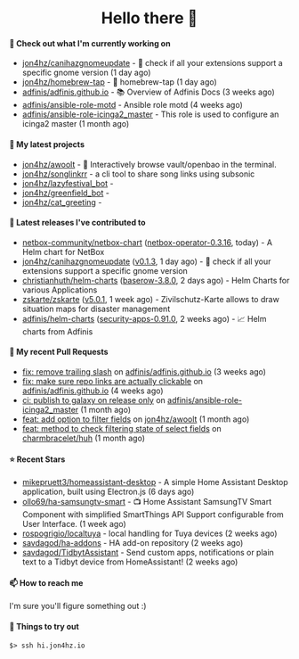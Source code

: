 <h1 align=center>Hello there 👋</h1>

#### 👷 Check out what I'm currently working on

- [jon4hz/canihazgnomeupdate](https://github.com/jon4hz/canihazgnomeupdate) - 🧙 check if all your extensions support a specific gnome version (1 day ago)
- [jon4hz/homebrew-tap](https://github.com/jon4hz/homebrew-tap) - 🍺 homebrew-tap (1 day ago)
- [adfinis/adfinis.github.io](https://github.com/adfinis/adfinis.github.io) - 📚️ Overview of Adfinis Docs (3 weeks ago)
- [adfinis/ansible-role-motd](https://github.com/adfinis/ansible-role-motd) - Ansible role motd (4 weeks ago)
- [adfinis/ansible-role-icinga2_master](https://github.com/adfinis/ansible-role-icinga2_master) - This role is used to configure an icinga2 master (1 month ago)

#### 🌱 My latest projects

- [jon4hz/awoolt](https://github.com/jon4hz/awoolt) - 🐺 Interactively browse vault/openbao in the terminal.
- [jon4hz/songlinkrr](https://github.com/jon4hz/songlinkrr) - a cli tool to share song links using subsonic
- [jon4hz/lazyfestival_bot](https://github.com/jon4hz/lazyfestival_bot) - 
- [jon4hz/greenfield_bot](https://github.com/jon4hz/greenfield_bot) - 
- [jon4hz/cat_greeting](https://github.com/jon4hz/cat_greeting) - 

#### 🔭 Latest releases I've contributed to

- [netbox-community/netbox-chart](https://github.com/netbox-community/netbox-chart) ([netbox-operator-0.3.16](https://github.com/netbox-community/netbox-chart/releases/tag/netbox-operator-0.3.16), today) - A Helm chart for NetBox
- [jon4hz/canihazgnomeupdate](https://github.com/jon4hz/canihazgnomeupdate) ([v0.1.3](https://github.com/jon4hz/canihazgnomeupdate/releases/tag/v0.1.3), 1 day ago) - 🧙 check if all your extensions support a specific gnome version
- [christianhuth/helm-charts](https://github.com/christianhuth/helm-charts) ([baserow-3.8.0](https://github.com/christianhuth/helm-charts/releases/tag/baserow-3.8.0), 2 days ago) - Helm Charts for various Applications
- [zskarte/zskarte](https://github.com/zskarte/zskarte) ([v5.0.1](https://github.com/zskarte/zskarte/releases/tag/v5.0.1), 1 week ago) - Zivilschutz-Karte allows to draw situation maps for disaster management
- [adfinis/helm-charts](https://github.com/adfinis/helm-charts) ([security-apps-0.91.0](https://github.com/adfinis/helm-charts/releases/tag/security-apps-0.91.0), 2 weeks ago) - 📈 Helm charts from Adfinis

#### 🔨 My recent Pull Requests

- [fix: remove trailing slash](https://github.com/adfinis/adfinis.github.io/pull/5) on [adfinis/adfinis.github.io](https://github.com/adfinis/adfinis.github.io) (3 weeks ago)
- [fix: make sure repo links are actually clickable](https://github.com/adfinis/adfinis.github.io/pull/4) on [adfinis/adfinis.github.io](https://github.com/adfinis/adfinis.github.io) (4 weeks ago)
- [ci: publish to galaxy on release only](https://github.com/adfinis/ansible-role-icinga2_master/pull/129) on [adfinis/ansible-role-icinga2_master](https://github.com/adfinis/ansible-role-icinga2_master) (1 month ago)
- [feat: add option to filter fields](https://github.com/jon4hz/awoolt/pull/3) on [jon4hz/awoolt](https://github.com/jon4hz/awoolt) (1 month ago)
- [feat: method to check filtering state of select fields](https://github.com/charmbracelet/huh/pull/524) on [charmbracelet/huh](https://github.com/charmbracelet/huh) (1 month ago)

#### ⭐ Recent Stars

- [mikepruett3/homeassistant-desktop](https://github.com/mikepruett3/homeassistant-desktop) - A simple Home Assistant Desktop application, built using Electron.js (6 days ago)
- [ollo69/ha-samsungtv-smart](https://github.com/ollo69/ha-samsungtv-smart) - 📺 Home Assistant SamsungTV Smart Component with simplified SmartThings API Support configurable from User Interface. (1 week ago)
- [rospogrigio/localtuya](https://github.com/rospogrigio/localtuya) - local handling for Tuya devices (2 weeks ago)
- [savdagod/ha-addons](https://github.com/savdagod/ha-addons) - HA add-on repository (2 weeks ago)
- [savdagod/TidbytAssistant](https://github.com/savdagod/TidbytAssistant) - Send custom apps, notifications or plain text to a Tidbyt device from HomeAssistant! (2 weeks ago)

#### 📫 How to reach me
I'm sure you'll figure something out :)

#### 👀 Things to try out
```
$> ssh hi.jon4hz.io
```